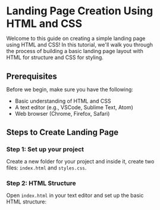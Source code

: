 # Landing Page Creation Using HTML and CSS

Welcome to this guide on creating a simple landing page using HTML and CSS! In this tutorial, we'll walk you through the process of building a basic landing page layout with HTML for structure and CSS for styling.

## Prerequisites

Before we begin, make sure you have the following:

- Basic understanding of HTML and CSS
- A text editor (e.g., VSCode, Sublime Text, Atom)
- Web browser (Chrome, Firefox, Safari)

## Steps to Create Landing Page

### Step 1: Set up your project

Create a new folder for your project and inside it, create two files: `index.html` and `styles.css`.

### Step 2: HTML Structure
Open `index.html` in your text editor and set up the basic HTML structure:

<!DOCTYPE html>
<html>
    <title>Simple landing page using Html Css </title>
    <style type="text/css">
        *{padding:0; margin:0;box-sizing: border-box;}
        header{
            width: 100%;
            height: 100vh;
            background: linear-gradient(rgba(0,0,0,0.8),rgba(0,0,0,0.2)), url("npg.jpeg");
            background-size: cover;
            font-family: sans-serif;
        }
        nav{
            width: 100%;
            height: 100px;
            color: white;
            display:flex;
            justify-content: space-around;
            align-items: center;
        }
        .logo{
            font-size: 2em;
            letter-spacing: 2px;
        }
        .menu a{
            text-decoration: none;
            color: white;
            padding: 10px 20px;
            font-size: 20px;
            position: relative;

        }
        .menu a:before{
            content: '';
            position: absolute;
            top: 0;
            left: 0;
            width: 0%;
            height: 100%;
            border-bottom: 2px solid indianred;
            transition: 0.4s linear;
        }
        .menu a:hover:before {
            width: 90%;
        }
       .register a{
          text-decoration: none;
          color: white;
          padding: 10px 20px;
          font-size: 20px;
          background: indianred;
          border-radius: 8px;
          transition: 0.4s;
       }
       .register a:hover{
        background: transparent;
        border: 1px solid indianred;
       }
       .h-txt {
        max-width: 650px;
        position:absolute;
        top: 50%;
        left: 50%;
        transform: translate(-50%,-50%);
        text-align: center;
        color: white;

       }
       .h-txt span{
        letter-spacing: 5px;
       }
       .h-txt h1{
         font-size: 3.5em;

       }
       .h-txt a{
        text-decoration: none;
        background: indianred;
        color: white;
        padding: 10px 20px;
        letter-spacing: 5px;
        transition: 0.4s;
       }
       .h-txt a:hover{
        background: transparent;
        border: 1px solid indianred;
       }
    </style>
    <head>
        <body>
            <header>
                <nav>
                    <div class="logo">
                        Travel-X
                    </div>
                    <div class ="menu">
                        <a href = "#">Home</a>
                        <a href ="#">Hill Station</a>
                        <a href="#">Best Offer's</a>
                        <a href="#">Our Sites</a>
                        <a href="#">Contact</a>
                    </div>
                    <div class="register">
                        <a href="#">Register</a>
                    </div>
                </nav>
                <section class="h-txt">
                    <span>Enjoy</span>
                    <h1>International Travel Agency</h1>

                    <br>
                    <a href="#">Book Your Trip</a>
                </section>
            </header>
        </body>
    </head>
</html>
